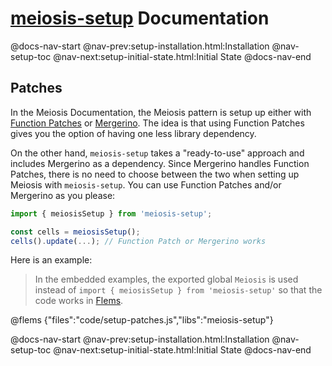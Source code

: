 # [meiosis-setup](https://meiosis.js.org/setup) Documentation

@docs-nav-start
@nav-prev:setup-installation.html:Installation
@nav-setup-toc
@nav-next:setup-initial-state.html:Initial State
@docs-nav-end

## Patches

In the Meiosis Documentation, the Meiosis pattern is setup up either with
[Function Patches](https://meiosis.js.org/docs/04-meiosis-with-function-patches.html) or
[Mergerino](https://meiosis.js.org/docs/05-meiosis-with-mergerino.html). The idea is that using
Function Patches gives you the option of having one less library dependency.

On the other hand, `meiosis-setup` takes a "ready-to-use" approach and includes Mergerino as a
dependency. Since Mergerino handles Function Patches, there is no need to choose between the two
when setting up Meiosis with `meiosis-setup`. You can use Function Patches and/or Mergerino as you
please:

```js
import { meiosisSetup } from 'meiosis-setup';

const cells = meiosisSetup();
cells().update(...); // Function Patch or Mergerino works
```

Here is an example:

> In the embedded examples, the exported global `Meiosis` is used instead of
`import { meiosisSetup } from 'meiosis-setup'` so that the code works in
[Flems](https://flems.io).

@flems {"files":"code/setup-patches.js","libs":"meiosis-setup"}

@docs-nav-start
@nav-prev:setup-installation.html:Installation
@nav-setup-toc
@nav-next:setup-initial-state.html:Initial State
@docs-nav-end


